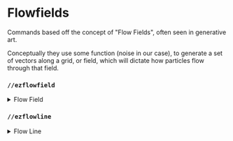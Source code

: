 # Flowfields

Commands based off the concept of "Flow Fields", often seen in generative art.

Conceptually they use some function (noise in our case), to generate a set of vectors along a grid, or field, which will dictate how particles flow through that field.

### `//ezflowfield`

<details>

<summary>Flow Field</summary>

**`//ezflowfield <palette> <lines> <iterations> <velocity> <paletteScalar> <noise> [-m <source>] [-h <distributionMode>] [-i <inertia>] [-g <gravity>] [-j <jitter>] [-b <boundary>] [-x <xMod>] [-y <yMod>] [-z <zMod>] [-p <progression>] [-s <seed>] [-c] [-f] [-t]`**

**`Alias: //flow`**

Generates a flow field within a selection, creating dynamic pattern based on the many available parameters.

* **Palette**: Specifies the palette of blocks to be used in generating the flowfield.
* **Lines**: Defines the number of lines or a percentage distribution to determine how densely the flowfield is populated within the selection.\
  e.g `100` will generate 100 lines, `100%` will generate 1 line for every block in the region.
* **Iterations** (Default: 32): The number of iterations or steps per line controlling how long they will be.
* **Velocity** (Default: 1): The speed at which points move across the surface.
* **PaletteScalar** (Default: 1.0): Scales the value used to select a palette block.
* **Noise** (Default: \[Type:Perlin]): The type of noise used to generate the flowfield.
* **-m**: Applies a mask to limit the flow's start points, focusing the effect on specific areas.
* **-h**: Enables heightmap mode for creating 2D flowfields, with optional block distribution modes.
* **-i** (Default: 0.0): Sets the inertia weighting of the flow, controlling how much previous movement directions influence the next.
* **-g** (Default: (0,0,0) ): Applies gravity to points, pulling them in the specified direction.
* **-j** (Default: (0,0,0) ): Adds jitter to the start points of lines. Useful with `-m` flag.
* **-b** (Default: 0): Expands the calculation boundary without placing blocks outside the original selection. Does not place blocks outside the selection.
* **-x, -y, -z**: Modify the coordinates of the flow, allowing for transformations like scaling or rotation. Takes in a WorldEdit expression, e.g `-x *10` to multiply the x axis by 10.
* **-p** (Default: 1:1): Adjusts the strength of the line as it progresses, accepts negative values to either start or end on a point strength that subtracts from the flow field.
* **-s** (Default: -1): Overrides the default noise seed.
* **-c**: Returns the curl of the field.
* **-f**: Fills gaps with the lowest block in the palette.
* **-t**: Generates a 3D flowfield instead. May require a lot of time to generate.

</details>

### `//ezflowline`

<details>

<summary>Flow Line</summary>

**`/ezflowline <pattern> <length> <gravity> <noise> [-i <inertia>] [-c <convexSelPoints>] [-s]`**

**`Alias: //flowline`**

Generates a single flow-line based on the actor's position and viewing direction.\
The same fundamental premise as a Flow Field, but only generating 1 line.

* **Pattern**: Determines the pattern of blocks to place.&#x20;
* **Length**: Sets the length of the flowline in blocks. This defines how far the flowline will extend from the starting point.
* **Gravity** (Default: -1): Applies gravity to points, pulling them in the specified direction.
* **Noise** (Default: \[Type:Perlin]): The type of noise used to generate the flowfield.
* **-i** (Default: 0.0): Adjusts the point inertia weighting, controlling how much previous movement directions influence future directions. A value between 0.0 and 1.0.
* **-c** (Default: 0): If greater than 0, creates a convex selection out of the flowline, using the specified number of points to define the selection's shape.
* **-s**: Enables snapping of the flowline to surfaces, making the line adhere to the contours of the landscape or structures it intersects.

</details>
